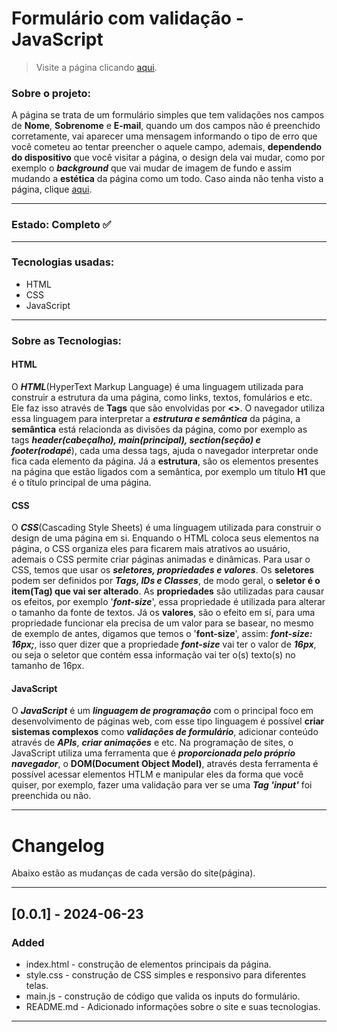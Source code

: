 <!-- Título -->
# Formulário com validação - JavaScript

<!-- Link para página do projeto -->
> Visite a página clicando [aqui](https://matheus-reichemback-stang.github.io/formulario_com_validacao/ "Visitar formulário").

### Sobre o projeto:
A página se trata de um formulário simples que tem validações nos campos de **Nome**, **Sobrenome** e **E-mail**, quando um dos campos não é preenchido corretamente, vai aparecer uma mensagem informando o tipo de erro que você cometeu ao tentar preencher o aquele campo, ademais, **dependendo do dispositivo** que você visitar a página, o design dela vai mudar, como por exemplo o ***background*** que vai mudar de imagem de fundo e assim mudando a **estética** da página como um todo. Caso ainda não tenha visto a página, clique [aqui](https://matheus-reichemback-stang.github.io/formulario_com_validacao/ "Visitar página").

---
<!-- Estado de desenvolvimento -->
 ### Estado: Completo ✅ 
***
 ### Tecnologias usadas:
 * HTML
 * CSS
 * JavaScript
---
### Sobre as Tecnologias:

#### HTML
O ***HTML***(HyperText Markup Language) é uma linguagem utilizada para construir a estrutura da uma página, como links, textos, fomulários e etc. Ele faz isso através de **Tags** que são envolvidas por **<>**. O navegador utiliza essa linguagem para interpretar a ***estrutura e semântica*** da página, a **semântica** está relacionda as divisões da página, como por exemplo as tags ***header(cabeçalho), main(principal), section(seção) e footer(rodapé***), cada uma dessa tags, ajuda o navegador interpretar onde fica cada elemento da página. Já a **estrutura**, são os elementos presentes na página que estão ligados com a semântica, por exemplo um título **H1** que é o título principal de uma página.

#### CSS
O ***CSS***(Cascading Style Sheets) é uma linguagem utilizada para construir o design de uma página em si. Enquando o HTML coloca seus elementos na página, o CSS organiza eles para ficarem mais atrativos ao usuário, ademais o CSS permite criar páginas animadas e dinâmicas. Para usar o CSS, temos que usar os ***seletores, propriedades e valores***. Os **seletores** podem ser definidos por ***Tags, IDs e Classes***, de modo geral, o **seletor é o item(Tag) que vai ser alterado**. As **propriedades** são utilizadas para causar os efeitos, por exemplo '***font-size***', essa propriedade é utilizada para alterar o tamanho da fonte de textos. Já os **valores**, são o efeito em sí, para uma propriedade funcionar ela precisa de um valor para se basear, no mesmo de exemplo de antes, digamos que temos o '**font-size**', assim: ***font-size: 16px;***, isso quer dizer que a propriedade ***font-size*** vai ter o valor de ***16px***, ou seja o seletor que contém essa informação vai ter o(s) texto(s) no tamanho de 16px.

#### JavaScript 
O ***JavaScript*** é um ***linguagem de programação*** com o principal foco em desenvolvimento de páginas web, com esse tipo linguagem é possível **criar sistemas complexos** como ***validações de formulário***, adicionar conteúdo através de ***APIs***, ***criar animações*** e etc. Na programação de sites, o JavaScript utiliza uma ferramenta que é ***proporcionada pelo próprio navegador***, o **DOM(Document Object Model)**, através desta ferramenta é possível acessar elementos HTLM e manipular eles da forma que você quiser, por exemplo, fazer uma validação para ver se uma ***Tag 'input'*** foi preenchida ou não.

---

# Changelog

Abaixo estão as mudanças de cada versão do site(página).

---

## [0.0.1] - 2024-06-23
### Added
- index.html - construção de elementos principais da página.
- style.css - construção de CSS simples e responsivo para diferentes telas.
- main.js - construção de código que valida os inputs do formulário.
- README.md - Adicionado informações sobre o site e suas tecnologias.
---
